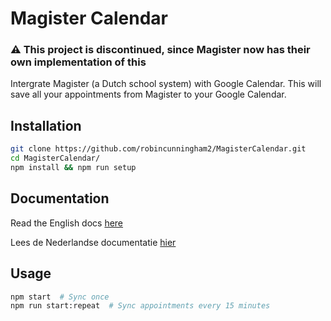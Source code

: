 # Magister Calendar

### ⚠️ This project is discontinued, since Magister now has their own implementation of this

Intergrate Magister (a Dutch school system) with Google Calendar. This will save all your appointments from Magister to your Google Calendar.

## Installation

```bash
git clone https://github.com/robincunningham2/MagisterCalendar.git
cd MagisterCalendar/
npm install && npm run setup
```

## Documentation

Read the English docs [here](docs/en-US)

Lees de Nederlandse documentatie [hier](docs/nl-NL)

## Usage

```bash
npm start  # Sync once
npm run start:repeat  # Sync appointments every 15 minutes
```
